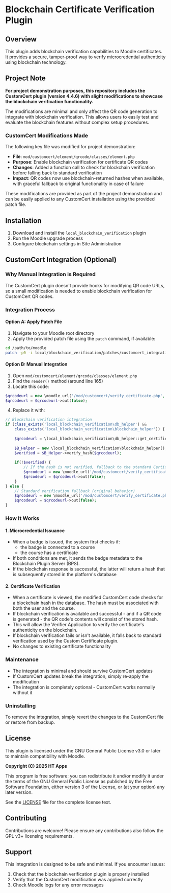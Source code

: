 # Blockchain Certificate Verification Plugin

## Overview
This plugin adds blockchain verification capabilities to Moodle certificates. It provides a secure, tamper-proof way to verify microcredential authenticity using blockchain technology.

## Project Note
**For project demonstration purposes, this repository includes the CustomCert plugin (version 4.4.6) with slight modifications to showcase the blockchain verification functionality.**

The modifications are minimal and only affect the QR code generation to integrate with blockchain verification. This allows users to easily test and evaluate the blockchain features without complex setup procedures.

### CustomCert Modifications Made
The following key file was modified for project demonstration:
- **File**: `mod/customcert/element/qrcode/classes/element.php`
- **Purpose**: Enable blockchain verification for certificate QR codes
- **Changes**: Added a function call to check for blockchain verification before falling back to standard verification
- **Impact**: QR codes now use blockchain-returned hashes when available, with graceful fallback to original functionality in case of failure

These modifications are provided as part of the project demonstration and can be easily applied to any CustomCert installation using the provided patch file.

## Installation
1. Download and install the `local_blockchain_verification` plugin
2. Run the Moodle upgrade process
3. Configure blockchain settings in Site Administration


## CustomCert Integration (Optional)
### Why Manual Integration is Required
The CustomCert plugin doesn't provide hooks for modifying QR code URLs, so a small modification is needed to enable blockchain verification for CustomCert QR codes.

### Integration Process

#### Option A: Apply Patch File
1. Navigate to your Moodle root directory
2. Apply the provided patch file using the `patch` command, if available:
```bash
cd /path/to/moodle
patch -p0 -i local/blockchain_verification/patches/customcert_integration.patch
```

#### Option B: Manual Integration
1. Open `mod/customcert/element/qrcode/classes/element.php`
2. Find the `render()` method (around line 165)
3. Locate this code:
```php
$qrcodeurl = new \moodle_url('/mod/customcert/verify_certificate.php', $urlparams);
$qrcodeurl = $qrcodeurl->out(false);
```

4. Replace it with:
```php
// Blockchain verification integration
if (class_exists('local_blockchain_verification\db_helper') && 
    class_exists('local_blockchain_verification\blockchain_helper')) {
    
    $qrcodeurl = \local_blockchain_verification\db_helper::get_certificate_hash($user->id, $issue->course);
    
    $B_Helper = new \local_blockchain_verification\blockchain_helper();
    $verified = $B_Helper->verify_hash($qrcodeurl);
        
    if(!$verified) {
        // If the hash is not verified, fallback to the standard Certificate verification URL
        $qrcodeurl = new \moodle_url('/mod/customcert/verify_certificate.php', $urlparams);
        $qrcodeurl = $qrcodeurl->out(false);
    }
} else {
    // Standard verification fallback (original behavior)
    $qrcodeurl = new \moodle_url('/mod/customcert/verify_certificate.php', $urlparams);
    $qrcodeurl = $qrcodeurl->out(false);
}
```

### How It Works

#### 1. Microcredential Issuance
- When a badge is issued, the system first checks if:
    - the badge is connected to a course
    - the course has a certificate
- If both conditions are met, it sends the badge metadata to the Blockchain Plugin Server (BPS).
- If the blockchain response is successful, the latter will return a hash that is subsequently stored in the platform's database

#### 2. Certificate Verification
- When a certificate is viewed, the modified CustomCert code checks for a blockchain hash in the database. The hash must be associated with both the user and the course.
- If blockchain verification is available and successful - and if a QR code is generated - the QR code's contents will consist of the stored hash.
- This will allow the Verifier Application to verify the certificate's authenticity on the blockchain.
- If blockchain verification fails or isn't available, it falls back to standard verification used by the Custom Certificate plugin.
- No changes to existing certificate functionality

### Maintenance
- The integration is minimal and should survive CustomCert updates
- If CustomCert updates break the integration, simply re-apply the modification
- The integration is completely optional - CustomCert works normally without it

### Uninstalling
To remove the integration, simply revert the changes to the CustomCert file or restore from backup.

## License
This plugin is licensed under the GNU General Public License v3.0 or later to maintain compatibility with Moodle.

**Copyright (C) 2025 HT Apps**

This program is free software: you can redistribute it and/or modify it under the terms of the GNU General Public License as published by the Free Software Foundation, either version 3 of the License, or (at your option) any later version.

See the [LICENSE](LICENSE) file for the complete license text.

## Contributing
Contributions are welcome! Please ensure any contributions also follow the GPL v3+ licensing requirements.

## Support
This integration is designed to be safe and minimal. If you encounter issues:
1. Check that the blockchain verification plugin is properly installed
2. Verify that the CustomCert modification was applied correctly  
3. Check Moodle logs for any error messages